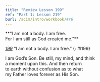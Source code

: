 ```yaml
---
title: "Review Lesson 199"
ref: "Part 1: Lesson 219"
burl: /acim/intro/workbook/#r6
---
```


<div markdown="1" class="center">
**“I am not a body. I am free.<br/>
For I am still as God created me.”**
</div>

[*199*](/acim/workbook/l199/?r=1) “I am not a body. I am free.”
{: #l199}

<div markdown="1" class="review center">
I am God’s Son. Be still, my mind, and think<br/>
a moment upon this. And then return<br/>
to earth without confusion as to what<br/>
my Father loves forever as His Son.
</div>

